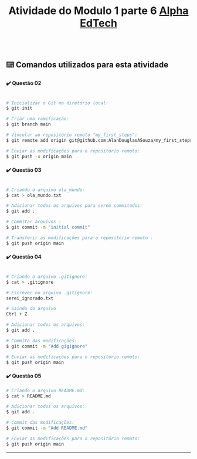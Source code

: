 <h1 align="center"> 
	Atividade do Modulo 1 parte 6 <a href="https://www.alphaedtech.org.br">Alpha EdTech</a>
</h1>
<br></br>

## ⌨️ Comandos utilizados para esta atividade

#### ✔️ Questão 02

```bash

# Inicializar o Git no diretório local:
$ git init

# Criar uma ramificação:
$ git branch main

# Vincular ao repositório remoto "my_first_steps":
$ git remote add origin git@github.com:AlanDouglasASouza/my_first_steps.git

# Enviar as modificações para o repositório remoto:
$ git push -u origin main

```

#### ✔️ Questão 03

```bash

# Criando o arquivo ola_mundo:
$ cat > ola_mundo.txt

# Adicionar todos os arquivos para serem commitados:
$ git add .

# Commitar arquivos :
$ git commit -m "initial commit"

# Transferir as modificações para o repositório remoto :
$ git push origin main

```

#### ✔️ Questão 04

```bash

# Criando o arquivo .gitignore:
$ cat > .gitignore

# Escrever no arquivo .gitignore:
serei_ignorado.txt

# Saindo do arquivo
Ctrl + Z

# Adicionar todos os arquivos:
$ git add .

# Commita das modificações:
$ git commit -m "Add gigignore"

# Enviar as modificações para o repositório remoto:
$ git push origin main

```

#### ✔️ Questão 05

```bash
# Criando o arquivo README.md:
$ cat > README.md

# Adicionar todos os arquivos:
$ git add .

# Commit das modificações:
$ git commit -m "Add README.md"

# Enviar as modificações para o repositório remoto:
$ git push origin main

```

---
